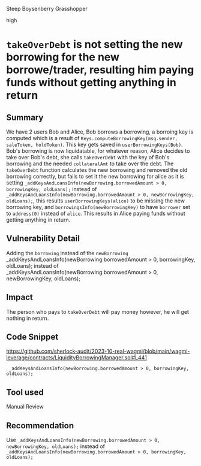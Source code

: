 Steep Boysenberry Grasshopper

high

# `takeOverDebt` is not setting the new borrowing for the new borrowe/trader, resulting him paying funds without getting anything in return
## Summary

We have 2 users Bob and Alice, Bob borrows a borrowing, a borroing key is computed which is a result of `Keys.computeBorrowingKey(msg.sender, saleToken, holdToken)`. This key gets saved in `userBorrowingKeys(Bob)`. Bob's borrowing is now liquidatable, for whatever reason, Alice decides to take over Bob's debt, she calls `takeOverDebt` with the key of Bob's borrowing and the needed `collateralAmt` to take over the debt. The `takeOverDebt` function calculates the new borrowing and removed the old borrowing correctly, but fails to set it the new borrowing for alice as it is setting `_addKeysAndLoansInfo(newBorrowing.borrowedAmount > 0, borrowingKey, oldLoans);` instead of `_addKeysAndLoansInfo(newBorrowing.borrowedAmount > 0, newBorrowingKey, oldLoans);`, this results `userBorrowingKeys(alice)` to be missing the new borrowing key, and `borrowingsInfo(newBorrowingKey)` to have `borrower` set to `address(0)` instead of `alice`. This results in Alice paying funds without getting anything in return.

## Vulnerability Detail

Adding the `borrowing` instead of the `newBorrowing` _addKeysAndLoansInfo(newBorrowing.borrowedAmount > 0, borrowingKey, oldLoans); instead of _addKeysAndLoansInfo(newBorrowing.borrowedAmount > 0, newBorrowingKey, oldLoans);

## Impact

The person who pays to `takeOverDebt` will pay money however, he will get nothing in return.

## Code Snippet

https://github.com/sherlock-audit/2023-10-real-wagmi/blob/main/wagmi-leverage/contracts/LiquidityBorrowingManager.sol#L441

```solidity
 _addKeysAndLoansInfo(newBorrowing.borrowedAmount > 0, borrowingKey, oldLoans);
```


## Tool used

Manual Review

## Recommendation

Use `_addKeysAndLoansInfo(newBorrowing.borrowedAmount > 0, newBorrowingKey, oldLoans);` instead of `_addKeysAndLoansInfo(newBorrowing.borrowedAmount > 0, borrowingKey, oldLoans);`
